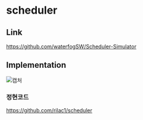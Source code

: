 # scheduler

## Link 
https://github.com/waterfogSW/Scheduler-Simulator

## Implementation
![캡처](https://user-images.githubusercontent.com/28651727/115529826-315be200-a2ce-11eb-8590-66a2d9762059.PNG)


### 정현코드
https://github.com/rilac1/scheduler